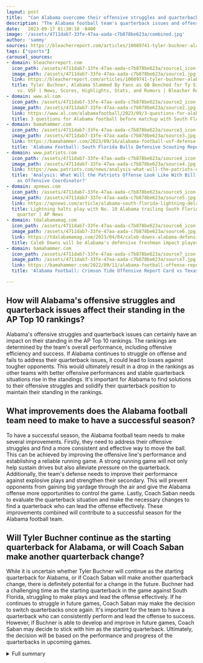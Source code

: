 ```yaml
---
layout: post
title:  "Can Alabama overcome their offensive struggles and quarterback issues to maintain their standing in the AP Top 10 rankings?"
description: "The Alabama football team's quarterback issues and offensive struggles continue to be a concern for the team. Despite their win over South Florida, the offense struggled to move the ball and protect the quarterback. The defense made key stops, but there are still areas for improvement."
date:   2023-09-17 01:30:18 -0400
image: '/assets/4711dab7-33fe-47aa-aada-c7b878be623a/combined.jpg'
author: 'sammy'
sources: https://bleacherreport.com/articles/10089741-tyler-buchner-alabama-slammed-by-fans-as-qb-benched-for-ty-simpson-in-win-vs-usf https://www.al.com/alabamafootball/2023/09/3-questions-for-alabama-football-before-matchup-with-south-florida.html https://bamahammer.com/2023/09/16/alabama-football-usf-defense-scout/ https://www.patriots.com/news/analysis-what-will-the-patriots-offense-look-like-with-bill-o-brien-returning https://apnews.com/article/alabama-south-florida-lightning-delay-259bd9abdd259258df05aab085fe82d6 https://tdalabamamag.com/2023/04/04/caleb-downs-alabama-defensive-freshman-impact-player/ https://bamahammer.com/2022/09/11/alabama-football-offense-report-texas/
tags: ["sports"]
carousel_sources:
- domain: bleacherreport.com
  icon_path: /assets/4711dab7-33fe-47aa-aada-c7b878be623a/source1_icon.jpg
  image_path: /assets/4711dab7-33fe-47aa-aada-c7b878be623a/source1.jpg
  link: https://bleacherreport.com/articles/10089741-tyler-buchner-alabama-slammed-by-fans-as-qb-benched-for-ty-simpson-in-win-vs-usf
  title: Tyler Buchner, Alabama Slammed By Fans as QB Benched for Ty Simpson in Win
    vs. USF | News, Scores, Highlights, Stats, and Rumors | Bleacher Report
- domain: www.al.com
  icon_path: /assets/4711dab7-33fe-47aa-aada-c7b878be623a/source2_icon.jpg
  image_path: /assets/4711dab7-33fe-47aa-aada-c7b878be623a/source2.jpg
  link: https://www.al.com/alabamafootball/2023/09/3-questions-for-alabama-football-before-matchup-with-south-florida.html
  title: 3 questions for Alabama football before matchup with South Florida - al.com
- domain: bamahammer.com
  icon_path: /assets/4711dab7-33fe-47aa-aada-c7b878be623a/source3_icon.jpg
  image_path: /assets/4711dab7-33fe-47aa-aada-c7b878be623a/source3.jpg
  link: https://bamahammer.com/2023/09/16/alabama-football-usf-defense-scout/
  title: 'Alabama Football: South Florida Bulls Defensive Scouting Report'
- domain: www.patriots.com
  icon_path: /assets/4711dab7-33fe-47aa-aada-c7b878be623a/source4_icon.jpg
  image_path: /assets/4711dab7-33fe-47aa-aada-c7b878be623a/source4.jpg
  link: https://www.patriots.com/news/analysis-what-will-the-patriots-offense-look-like-with-bill-o-brien-returning
  title: 'Analysis: What Will the Patriots Offense Look Like With Bill O''Brien Returning
    as Offensive Coordinator?'
- domain: apnews.com
  icon_path: /assets/4711dab7-33fe-47aa-aada-c7b878be623a/source5_icon.jpg
  image_path: /assets/4711dab7-33fe-47aa-aada-c7b878be623a/source5.jpg
  link: https://apnews.com/article/alabama-south-florida-lightning-delay-259bd9abdd259258df05aab085fe82d6
  title: Lightning halts play with No. 10 Alabama trailing South Florida 3-0 in second
    quarter | AP News
- domain: tdalabamamag.com
  icon_path: /assets/4711dab7-33fe-47aa-aada-c7b878be623a/source6_icon.jpg
  image_path: /assets/4711dab7-33fe-47aa-aada-c7b878be623a/source6.jpg
  link: https://tdalabamamag.com/2023/04/04/caleb-downs-alabama-defensive-freshman-impact-player/
  title: Caleb Downs will be Alabama's defensive freshman impact player
- domain: bamahammer.com
  icon_path: /assets/4711dab7-33fe-47aa-aada-c7b878be623a/source7_icon.jpg
  image_path: /assets/4711dab7-33fe-47aa-aada-c7b878be623a/source7.jpg
  link: https://bamahammer.com/2022/09/11/alabama-football-offense-report-texas/
  title: 'Alabama Football: Crimson Tide Offensive Report Card vs Texas'

---
```


## How will Alabama's offensive struggles and quarterback issues affect their standing in the AP Top 10 rankings?
Alabama's offensive struggles and quarterback issues can certainly have an impact on their standing in the AP Top 10 rankings. The rankings are determined by the team's overall performance, including offensive efficiency and success. If Alabama continues to struggle on offense and fails to address their quarterback issues, it could lead to losses against tougher opponents. This would ultimately result in a drop in the rankings as other teams with better offensive performances and stable quarterback situations rise in the standings. It's important for Alabama to find solutions to their offensive struggles and solidify their quarterback position to maintain their standing in the rankings.

## What improvements does the Alabama football team need to make to have a successful season?
To have a successful season, the Alabama football team needs to make several improvements. Firstly, they need to address their offensive struggles and find a more consistent and effective way to move the ball. This can be achieved by improving the offensive line's performance and establishing a reliable running game. A strong running game will not only help sustain drives but also alleviate pressure on the quarterback. Additionally, the team's defense needs to improve their performance against explosive plays and strengthen their secondary. This will prevent opponents from gaining big yardage through the air and give the Alabama offense more opportunities to control the game. Lastly, Coach Saban needs to evaluate the quarterback situation and make the necessary changes to find a quarterback who can lead the offense effectively. These improvements combined will contribute to a successful season for the Alabama football team.

## Will Tyler Buchner continue as the starting quarterback for Alabama, or will Coach Saban make another quarterback change?
While it is uncertain whether Tyler Buchner will continue as the starting quarterback for Alabama, or if Coach Saban will make another quarterback change, there is definitely potential for a change in the future. Buchner had a challenging time as the starting quarterback in the game against South Florida, struggling to make plays and lead the offense effectively. If he continues to struggle in future games, Coach Saban may make the decision to switch quarterbacks once again. It's important for the team to have a quarterback who can consistently perform and lead the offense to success. However, if Buchner is able to develop and improve in future games, Coach Saban may decide to stick with him as the starting quarterback. Ultimately, the decision will be based on the performance and progress of the quarterbacks in upcoming games.



<details>
  <summary>Full summary</summary>
<h1>Alabama Football: Concerns and Expectations</h1>
<p>The Alabama football team's quarterback issues and offensive struggles continue to be a concern for the team. Despite their win over South Florida, the offense struggled to move the ball and protect the quarterback. The defense made key stops, but there are still areas for improvement.</p>
<p>In the game against South Florida, Tyler Buchner had a challenging time as the starting quarterback. He faced difficulty in making plays and leading the offense effectively. It will be interesting to see how he develops and improves in future games.</p>
<p>Ty Simpson showed promise after coming into the game as a replacement for Buchner. He displayed confidence and skill, giving Alabama fans hope for the quarterback position.</p>
<p>One of the highlights of the game was Alabama's defense making big fourth-down stops. They showed resilience and determination, preventing South Florida from tying the game.</p>
<p>However, South Florida's defense proved to be a challenge for Alabama's offense. They managed to get five sacks and live in the backfield, disrupting Alabama's rhythm and progression.</p>
<p>Alabama's offense relied heavily on explosive pass plays, demonstrating their ability to make big plays when needed. This reliance on big plays can be effective, but it also puts pressure on the offense to execute consistently.</p>
<p>Roydell Williams made crucial carries on the final drive, displaying his importance to the team. His contributions were vital in securing the win for Alabama.</p>
<p>Despite the win, there is a concern that Alabama may drop in the AP Top 10 rankings. The offensive struggles and quarterback issues may affect their standing in the polls.</p>
<h2>Looking Forward</h2>
<p>As Alabama moves forward in the season, there are several areas that need improvement. The offensive line's performance needs to improve for a successful season. Establishing a reliable running game is crucial, as it helps sustain drives and control the flow of the game.</p>
<p>The secondary also needs to improve after giving up explosive plays against Texas. Strengthening the defense against the pass will be essential in future matchups.</p>
<p>Alabama's upcoming game against South Florida will be a test for the team. Tyler Buchner will start at quarterback, replacing Jalen Milroe. Buchner's limited college game experience makes his performance intriguing to watch. If he struggles, it will be interesting to see if Coach Saban makes another quarterback change.</p>
<p>South Florida's defense has had its own struggles in the 2023 season. They allowed 465 yards and 34 points against Western Kentucky, ranking 20th in run defense but 128th in pass defense. Alabama's offense will look to exploit these weaknesses.</p>
<p>In conclusion, Alabama football has concerns and expectations heading into their upcoming games. The quarterback issues and offensive struggles need to be addressed, and improvements in various areas are necessary for a successful season. The team's performance against South Florida will provide valuable insights into their progress and potential.</p>
</details>
